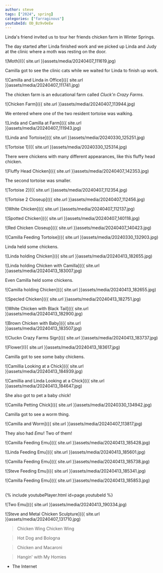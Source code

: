 ```yaml
---
author: steve
tags: ["2024", spring]
categories: ["farraginous"]
youtubeId: OD_Bz9vOeEw
---
```

Linda's friend invited us to tour her friends chicken farm in Winter Springs.  

The day started after Linda finished work and we picked up Linda and Judy at the clinic where a moth was resting on the door.  

![Moth]({{ site.url }}assets/media/20240407_111619.jpg)  

Camilla got to see the clinic cats while we waited for Linda to finish up work.  

![Camilla and Linda in Office]({{ site.url }}assets/media/20240407_111741.jpg)  

The chicken farm is an educational farm called *Cluck'n Crazy Farms*.  

![Chicken Farm]({{ site.url }}assets/media/20240407_113944.jpg)  

We entered where one of the two resident tortoise was walking.  

![Linda and Camilla at Farm]({{ site.url }}assets/media/20240407_111943.jpg)  

![Linda and Tortoise]({{ site.url }}assets/media/20240330_125251.jpg)  

![Tortoise 1]({{ site.url }}assets/media/20240330_125314.jpg)  

There were chickens with many different appearances, like this fluffy head chicken.  

![Fluffy Head Chicken]({{ site.url }}assets/media/20240407_142353.jpg)  

The second tortoise was smaller.  

![Tortoise 2]({{ site.url }}assets/media/20240407_112354.jpg)  

![Tortoise 2 Closeup]({{ site.url }}assets/media/20240407_112456.jpg)  

![White Chicken]({{ site.url }}assets/media/20240407_112137.jpg)  

![Spotted Chicken]({{ site.url }}assets/media/20240407_140118.jpg)  

![Red Chicken Closeup]({{ site.url }}assets/media/20240407_140423.jpg)  

![Camilla Feeding Tortoise]({{ site.url }}assets/media/20240330_132903.jpg)  

Linda held some chickens.  

![Linda holding Chicken]({{ site.url }}assets/media/20240413_182655.jpg)  

![Linda holding Chicken with Camilla]({{ site.url }}assets/media/20240413_183007.jpg)  

Even Camilla held some chickens.  

![Camilla holding Chicken]({{ site.url }}assets/media/20240413_182655.jpg)  

![Specled Chicken]({{ site.url }}assets/media/20240413_182751.jpg)  

![White Chicken with Black Tail]({{ site.url }}assets/media/20240413_182900.jpg)  

![Brown Chicken with Baby]({{ site.url }}assets/media/20240413_183507.jpg)  

![Cluckn Crazy Farms Sign]({{ site.url }}assets/media/20240413_183737.jpg)  

![Flower]({{ site.url }}assets/media/20240413_183617.jpg)  

Camilla got to see some baby chickens.  

![Camillia Looking at a Chick]({{ site.url }}assets/media/20240413_184939.jpg)  

![Camillia and Linda Looking at a Chick]({{ site.url }}assets/media/20240413_184647.jpg)  

She also got to pet a baby chick!  

![Camilla Petting Chick]({{ site.url }}assets/media/20240330_134942.jpg)  

Camilla got to see a worm thing.  

![Camilla and Worm]({{ site.url }}assets/media/20240407_113817.jpg)  

They also had *Emu*! Two of them!  

![Camilla Feeding Emu]({{ site.url }}assets/media/20240413_185428.jpg)  

![Linda Feeding Emu]({{ site.url }}assets/media/20240413_185601.jpg)  

![Camilla Feeding Emu]({{ site.url }}assets/media/20240413_185738.jpg)  

![Steve Feeding Emu]({{ site.url }}assets/media/20240413_185341.jpg)  

![Camilla Feeding Emu]({{ site.url }}assets/media/20240413_185853.jpg)  

<br/>
{% include youtubePlayer.html id=page.youtubeId %}
<br/>

![Two Emu]({{ site.url }}assets/media/20240413_190334.jpg)  

![Steve and Metal Chicken Sculpture]({{ site.url }}assets/media/20240407_131710.jpg)  

> Chicken Wing Chicken Wing  
  
> Hot Dog and Bologna  
  
> Chicken and Macaroni  
  
> Hangin' with My Homies
  
- The Internet  
